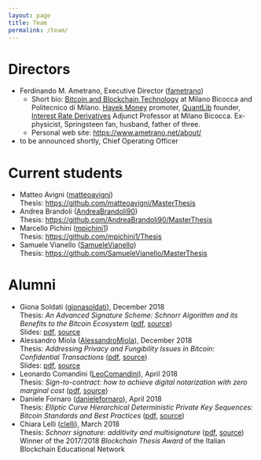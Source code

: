 ```yaml
---
layout: page
title: Team
permalink: /team/
---
```


# Directors

* Ferdinando M. Ametrano, Executive Director ([fametrano](https://github.com/fametrano))
  * Short bio: [Bitcoin and Blockchain Technology](https://www.ametrano.net/bbt/) at
               Milano Bicocca and Politecnico di Milano.
               [Hayek Money](https://ssrn.com/abstract=2425270) promoter,
               [QuantLib](https://www.quantlib.org) founder,
               [Interest Rate Derivatives](https://www.ametrano.net/ird/)
               Adjunct Professor at Milano Bicocca.
               Ex-physicist, Springsteen fan, husband, father of three.
  * Personal web site: <https://www.ametrano.net/about/>
* to be announced shortly, Chief Operating Officer

# Current students

* Matteo Avigni ([matteoavigni](https://github.com/matteoavigni))  
  Thesis: <https://github.com/matteoavigni/MasterThesis>
* Andrea Brandoli ([AndreaBrandoli90](https://github.com/AndreaBrandoli90))  
  Thesis: <https://github.com/AndreaBrandoli90/MasterThesis>
* Marcello Pichini ([mpichini1](https://github.com/mpichini1))  
  Thesis: <https://github.com/mpichini1/Thesis>
* Samuele Vianello ([SamueleVianello](https://github.com/SamueleVianello))  
  Thesis: <https://github.com/SamueleVianello/MasterThesis>

# Alumni

* Giona Soldati ([gionasoldati](https://github.com/gionasoldati)), December 2018  
  Thesis: _An Advanced Signature Scheme: Schnorr Algorithm and its Benefits to the Bitcoin Ecosystem_ ([pdf](https://github.com/gionasoldati/thesis/blob/master/main.pdf), [source](https://github.com/gionasoldati/thesis))  
  Slides: [pdf](https://github.com/gionasoldati/thesis/blob/master/Presentation/main.pdf), [source](https://github.com/gionasoldati/thesis/tree/master/Presentation)
* Alessandro Miola ([AlessandroMiola](https://github.com/AlessandroMiola)), December 2018  
  Thesis: _Addressing Privacy and Fungibility Issues in Bitcoin: Confidential Transactions_ ([pdf](https://github.com/AlessandroMiola/Thesis/blob/master/Thesis.pdf), [source](https://github.com/AlessandroMiola/Thesis))  
  Slides: [pdf](https://github.com/AlessandroMiola/Thesis/blob/master/Slides/Presentation.pdf), [source](https://github.com/AlessandroMiola/Thesis/tree/master/Slides)
* Leonardo Comandini ([LeoComandini](https://github.com/LeoComandini)), April 2018  
  Thesis: _Sign-to-contract: how to achieve digital notarization with zero marginal cost_ ([pdf](https://www.politesi.polimi.it/bitstream/10589/140124/1/2018_04_Comandini.pdf), [source](https://github.com/LeoComandini/Thesis))
* Daniele Fornaro ([danielefornaro](https://github.com/danielefornaro)), April 2018  
  Thesis: _Elliptic Curve Hierarchical Deterministic Private Key Sequences: Bitcoin Standards and Best Practices_ ([pdf](https://www.politesi.polimi.it/bitstream/10589/140112/1/2018_04_Fornaro.pdf), [source](https://github.com/danielefornaro/Tesi))
* Chiara Lelli ([clelli](https://github.com/clelli)), March 2018  
  Thesis: _Schnorr signature: additivity and multisignature_ ([pdf](https://github.com/clelli/Schnorr/blob/master/tesi.pdf), [source](https://github.com/clelli/Schnorr))  
  Winner of the 2017/2018 _Blockchain Thesis Award_ of the Italian Blockchain Educational Network
